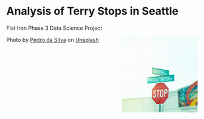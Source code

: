 # Analysis of Terry Stops in Seattle
Flat Iron Phase 3 Data Science Project

<img src= 
"Images/Stop_Sign.jpg" 
         alt="Stop Sign Image" 
         align="right"
         width="200" height="200"> 

<span>Photo by <a href="https://unsplash.com/@pedroplus?utm_source=unsplash&amp;utm_medium=referral&amp;utm_content=creditCopyText">Pedro da Silva</a> on <a href="https://unsplash.com/s/photos/stop-sign?utm_source=unsplash&amp;utm_medium=referral&amp;utm_content=creditCopyText">Unsplash</a></span>
